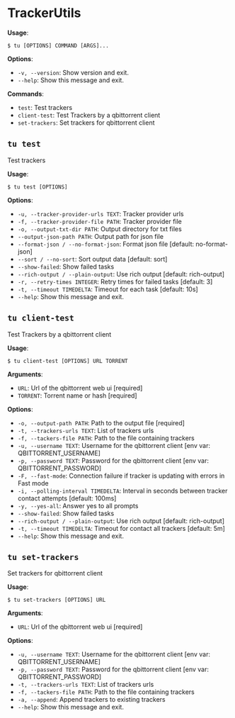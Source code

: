 # TrackerUtils

**Usage**:

```console
$ tu [OPTIONS] COMMAND [ARGS]...
```

**Options**:

* `-v, --version`: Show version and exit.
* `--help`: Show this message and exit.

**Commands**:

* `test`: Test trackers
* `client-test`: Test Trackers by a qbittorrent client
* `set-trackers`: Set trackers for qbittorrent client

## `tu test`

Test trackers

**Usage**:

```console
$ tu test [OPTIONS]
```

**Options**:

* `-u, --tracker-provider-urls TEXT`: Tracker provider urls
* `-f, --tracker-provider-file PATH`: Tracker provider file
* `-o, --output-txt-dir PATH`: Output directory for txt files
* `--output-json-path PATH`: Output path for json file
* `--format-json / --no-format-json`: Format json file  [default: no-format-json]
* `--sort / --no-sort`: Sort output data  [default: sort]
* `--show-failed`: Show failed tasks
* `--rich-output / --plain-output`: Use rich output  [default: rich-output]
* `-r, --retry-times INTEGER`: Retry times for failed tasks  [default: 3]
* `-t, --timeout TIMEDELTA`: Timeout for each task  [default: 10s]
* `--help`: Show this message and exit.

## `tu client-test`

Test Trackers by a qbittorrent client

**Usage**:

```console
$ tu client-test [OPTIONS] URL TORRENT
```

**Arguments**:

* `URL`: Url of the qbittorrent web ui  [required]
* `TORRENT`: Torrent name or hash  [required]

**Options**:

* `-o, --output-path PATH`: Path to the output file  [required]
* `-t, --trackers-urls TEXT`: List of trackers urls
* `-f, --tackers-file PATH`: Path to the file containing trackers
* `-u, --username TEXT`: Username for the qbittorrent client  [env var: QBITTORRENT_USERNAME]
* `-p, --password TEXT`: Password for the qbittorrent client  [env var: QBITTORRENT_PASSWORD]
* `-F, --fast-mode`: Connection failure if tracker is updating with errors in Fast mode
* `-i, --polling-interval TIMEDELTA`: Interval in seconds between tracker contact attempts  [default: 100ms]
* `-y, --yes-all`: Answer yes to all prompts
* `--show-failed`: Show failed tasks
* `--rich-output / --plain-output`: Use rich output  [default: rich-output]
* `-t, --timeout TIMEDELTA`: Timeout for contact all trackers  [default: 5m]
* `--help`: Show this message and exit.

## `tu set-trackers`

Set trackers for qbittorrent client

**Usage**:

```console
$ tu set-trackers [OPTIONS] URL
```

**Arguments**:

* `URL`: Url of the qbittorrent web ui  [required]

**Options**:

* `-u, --username TEXT`: Username for the qbittorrent client  [env var: QBITTORRENT_USERNAME]
* `-p, --password TEXT`: Password for the qbittorrent client  [env var: QBITTORRENT_PASSWORD]
* `-t, --trackers-urls TEXT`: List of trackers urls
* `-f, --tackers-file PATH`: Path to the file containing trackers
* `-a, --append`: Append trackers to existing trackers
* `--help`: Show this message and exit.
